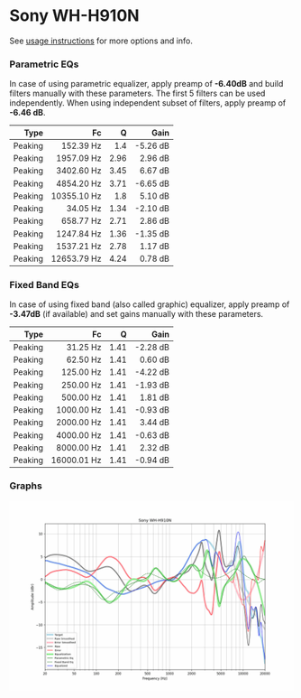 # Sony WH-H910N
See [usage instructions](https://github.com/jaakkopasanen/AutoEq#usage) for more options and info.

### Parametric EQs
In case of using parametric equalizer, apply preamp of **-6.40dB** and build filters manually
with these parameters. The first 5 filters can be used independently.
When using independent subset of filters, apply preamp of **-6.46 dB**.

| Type    | Fc          |    Q | Gain     |
|--------:|------------:|-----:|---------:|
| Peaking | 152.39 Hz   | 1.4  | -5.26 dB |
| Peaking | 1957.09 Hz  | 2.96 | 2.96 dB  |
| Peaking | 3402.60 Hz  | 3.45 | 6.67 dB  |
| Peaking | 4854.20 Hz  | 3.71 | -6.65 dB |
| Peaking | 10355.10 Hz | 1.8  | 5.10 dB  |
| Peaking | 34.05 Hz    | 1.34 | -2.10 dB |
| Peaking | 658.77 Hz   | 2.71 | 2.86 dB  |
| Peaking | 1247.84 Hz  | 1.36 | -1.35 dB |
| Peaking | 1537.21 Hz  | 2.78 | 1.17 dB  |
| Peaking | 12653.79 Hz | 4.24 | 0.78 dB  |

### Fixed Band EQs
In case of using fixed band (also called graphic) equalizer, apply preamp of **-3.47dB**
(if available) and set gains manually with these parameters.

| Type    | Fc          |    Q | Gain     |
|--------:|------------:|-----:|---------:|
| Peaking | 31.25 Hz    | 1.41 | -2.28 dB |
| Peaking | 62.50 Hz    | 1.41 | 0.60 dB  |
| Peaking | 125.00 Hz   | 1.41 | -4.22 dB |
| Peaking | 250.00 Hz   | 1.41 | -1.93 dB |
| Peaking | 500.00 Hz   | 1.41 | 1.81 dB  |
| Peaking | 1000.00 Hz  | 1.41 | -0.93 dB |
| Peaking | 2000.00 Hz  | 1.41 | 3.44 dB  |
| Peaking | 4000.00 Hz  | 1.41 | -0.63 dB |
| Peaking | 8000.00 Hz  | 1.41 | 2.32 dB  |
| Peaking | 16000.01 Hz | 1.41 | -0.94 dB |

### Graphs
![](./Sony%20WH-H910N.png)